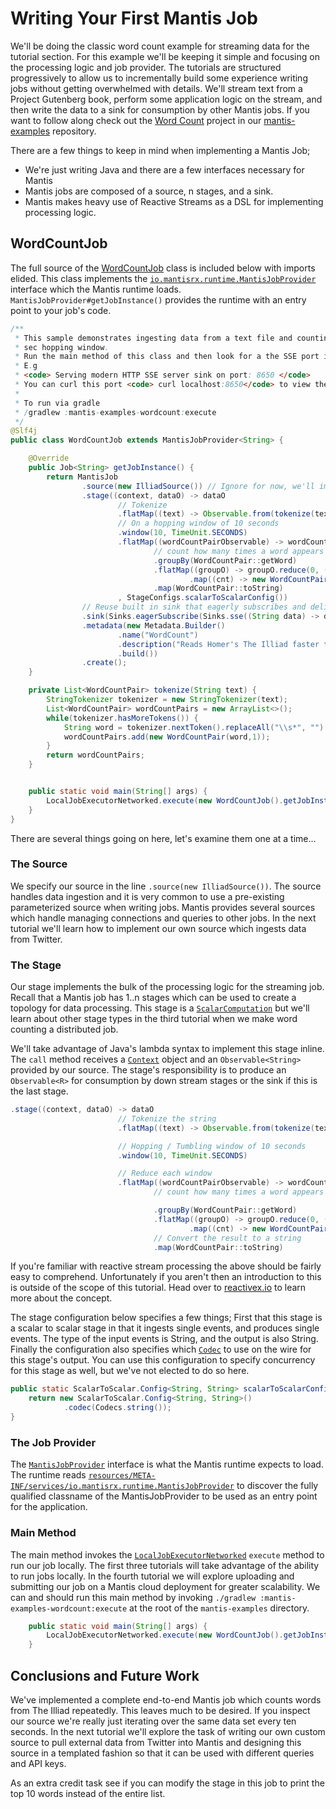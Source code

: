 # Writing Your First Mantis Job
We'll be doing the classic word count example for streaming data for the tutorial section. For this example we'll be keeping it simple and focusing on the processing logic and job provider. The tutorials are structured progressively to allow us to incrementally build some experience writing jobs without getting overwhelmed with details. We'll stream text from a Project Gutenberg book, perform some application logic on the stream, and then write the data to a sink for consumption by other Mantis jobs. If you want to follow along check out the [Word Count](https://github.com/Netflix/mantis-examples/tree/master/wordcount) project in our [mantis-examples](https://github.com/Netflix/mantis-examples/) repository.

There are a few things to keep in mind when implementing a Mantis Job;

* We're just writing Java and there are a few interfaces necessary for Mantis
* Mantis jobs are composed of a source, n stages, and a sink.
* Mantis makes heavy use of Reactive Streams as a DSL for implementing processing logic.


## WordCountJob

The full source of the [WordCountJob](https://github.com/Netflix/mantis-examples/wordcount/...) class is included below with imports elided. This class implements the [`io.mantisrx.runtime.MantisJobProvider`](https://github.com/Netflix/mantis/blob/master/mantis-runtime/src/main/java/io/mantisrx/runtime/MantisJobProvider.java) interface which the Mantis runtime loads. `MantisJobProvider#getJobInstance()` provides the runtime with an entry point to your job's code.

```java
/**
 * This sample demonstrates ingesting data from a text file and counting the number of occurrences of words within a 10
 * sec hopping window.
 * Run the main method of this class and then look for a the SSE port in the output
 * E.g
 * <code> Serving modern HTTP SSE server sink on port: 8650 </code>
 * You can curl this port <code> curl localhost:8650</code> to view the output of the job.
 *
 * To run via gradle
 * /gradlew :mantis-examples-wordcount:execute
 */
@Slf4j
public class WordCountJob extends MantisJobProvider<String> {

    @Override
    public Job<String> getJobInstance() {
        return MantisJob
                .source(new IlliadSource()) // Ignore for now, we'll implement one in the next tutorial.
                .stage((context, dataO) -> dataO
                        // Tokenize
                        .flatMap((text) -> Observable.from(tokenize(text)))
                        // On a hopping window of 10 seconds
                        .window(10, TimeUnit.SECONDS)
                        .flatMap((wordCountPairObservable) -> wordCountPairObservable
                                // count how many times a word appears
                                .groupBy(WordCountPair::getWord)
                                .flatMap((groupO) -> groupO.reduce(0, (cnt, wordCntPair) -> cnt + 1)
                                        .map((cnt) -> new WordCountPair(groupO.getKey(), cnt))))
                                .map(WordCountPair::toString)
                        , StageConfigs.scalarToScalarConfig())
                // Reuse built in sink that eagerly subscribes and delivers data over SSE
                .sink(Sinks.eagerSubscribe(Sinks.sse((String data) -> data)))
                .metadata(new Metadata.Builder()
                        .name("WordCount")
                        .description("Reads Homer's The Illiad faster than we can.")
                        .build())
                .create();
    }

    private List<WordCountPair> tokenize(String text) {
        StringTokenizer tokenizer = new StringTokenizer(text);
        List<WordCountPair> wordCountPairs = new ArrayList<>();
        while(tokenizer.hasMoreTokens()) {
            String word = tokenizer.nextToken().replaceAll("\\s*", "").toLowerCase();
            wordCountPairs.add(new WordCountPair(word,1));
        }
        return wordCountPairs;
    }


    public static void main(String[] args) {
        LocalJobExecutorNetworked.execute(new WordCountJob().getJobInstance());
    }
}

```

There are several things going on here, let's examine them one at a time...

### The Source

We specify our source in the line `.source(new IlliadSource())`. The source handles data ingestion and it is very common to use a pre-existing parameterized source when writing jobs. Mantis provides several sources which handle managing connections and queries to other jobs. In the next tutorial we'll learn how to implement our own source which ingests data from Twitter.

### The Stage

Our stage implements the bulk of the processing logic for the streaming job. Recall that a Mantis job has 1..n stages which can be used to create a topology for data processing. This stage is a [`ScalarComputation`](https://github.com/Netflix/mantis/blob/master/mantis-runtime/src/main/java/io/mantisrx/runtime/computation/ScalarComputation.java) but we'll learn about other stage types in the third tutorial when we make word counting a distributed job.

We'll take advantage of Java's lambda syntax to implement this stage inline. The `call` method receives a [`Context`]() object and an `Observable<String>` provided by our source. The stage's responsibility is to produce an `Observable<R>` for consumption by down stream stages or the sink if this is the last stage.


```java
.stage((context, dataO) -> dataO
                        // Tokenize the string
                        .flatMap((text) -> Observable.from(tokenize(text)))

                        // Hopping / Tumbling window of 10 seconds
                        .window(10, TimeUnit.SECONDS)

                        // Reduce each window
                        .flatMap((wordCountPairObservable) -> wordCountPairObservable
                                // count how many times a word appears

                                .groupBy(WordCountPair::getWord)
                                .flatMap((groupO) -> groupO.reduce(0, (cnt, wordCntPair) -> cnt + 1)
                                        .map((cnt) -> new WordCountPair(groupO.getKey(), cnt))))
                                // Convert the result to a string
                                .map(WordCountPair::toString)
```

If you're familiar with reactive stream processing the above should be fairly easy to comprehend. Unfortunately if you aren't then an introduction to this is outside of the scope of this tutorial. Head over to [reactivex.io](http://reactivex.io/) to learn more about the concept.

The stage configuration below specifies a few things; First that this stage is a scalar to scalar stage in that it ingests single events, and produces single events. The type of the input events is String, and the output is also String. Finally the configuration also specifies which [`Codec`](https://github.com/Netflix/mantis/blob/master/mantis-common/src/main/java/io/mantisrx/common/codec/Codecs.java) to use on the wire for this stage's output. You can use this configuration to specify concurrency for this stage as well, but we've not elected to do so here.

```java
public static ScalarToScalar.Config<String, String> scalarToScalarConfig() {
    return new ScalarToScalar.Config<String, String>()
            .codec(Codecs.string());
}
```

### The Job Provider

The [`MantisJobProvider`](https://github.com/Netflix/mantis/blob/master/mantis-runtime/src/main/java/io/mantisrx/runtime/MantisJobProvider.java) interface is what the Mantis runtime expects to load. The runtime reads [`resources/META-INF/services/io.mantisrx.runtime.MantisJobProvider`](https://github.com/Netflix/mantis-examples/blob/master/wordcount/src/main/resources/META-INF/services/io.mantisrx.runtime.MantisJobProvider) to discover the fully qualified classname of the MantisJobProvider to be used as an entry point for the application.

### Main Method

The main method invokes the [`LocalJobExecutorNetworked`](https://github.com/Netflix/mantis/blob/master/mantis-runtime/src/main/java/io/mantisrx/runtime/executor/LocalJobExecutorNetworked.java) `execute` method to run our job locally. The first three tutorials will take advantage of the ability to run jobs locally. In the fourth tutorial we will explore uploading and submitting our job on a Mantis cloud deployment for greater scalability. We can and should run this main method by invoking `./gradlew :mantis-examples-wordcount:execute` at the root of the `mantis-examples` directory.

```java
    public static void main(String[] args) {
        LocalJobExecutorNetworked.execute(new WordCountJob().getJobInstance());
    }

```

## Conclusions and Future Work

We've implemented a complete end-to-end Mantis job which counts words from The Illiad repeatedly. This leaves much to be desired. If you inspect our source we're really just iterating over the same data set every ten seconds. In the next tutorial we'll explore the task of writing our own custom source to pull external data from Twitter into Mantis and designing this source in a templated fashion so that it can be used with different queries and API keys.

As an extra credit task see if you can modify the stage in this job to print the top 10 words instead of the entire list.
